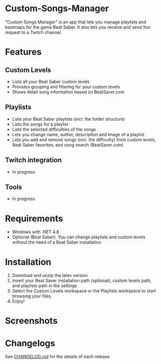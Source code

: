 # Custom-Songs-Manager
"Custom Songs Manager" is an app that lets you manage playlists and beatmaps for the game Beat Saber. It also lets you receive and send !bsr request to a Twitch channel.
# Features
## Custom Levels
- Lists all your Beat Saber custom levels
- Provides grouping and filtering for your custom levels
- Shows detail song information based on BeatSaver.com
## Playlists
- Lists your Beat Saber playlists (incl. the folder structure)
- Lists the songs for a playlist
- Lists the selected difficulties of the songs
- Lets you change name, author, description and image of a playlist
- Lets you add and remove songs (incl. the difficulty) from custom levels, Beat Saber favorites, and song search (BeatSaver.com)
## Twitch integration
- In progress
## Tools
- In progress

# Requirements
- Windows with .NET 4.8
- Optional (Beat Saber). You can change playlists and custom levels without the need of a Beat Saber installation.
# Installation
1. Download and unzip the lates version
2. Insert your Beat Saver installation path (optional), custom levels path, and playlists path in the settings
3. Select the Custom Levels workspace or the Playlists workspace to start browsing your files.
4. Enjoy!
# Screenshots
# Changelogs
See [CHANGELOG.md](CHANGELOG.md) for the details of each release.

